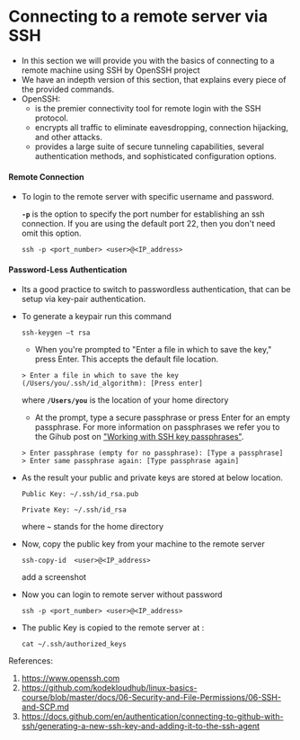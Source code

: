 # Connecting to a remote server via SSH 

   - In this section we will provide you with the basics of connecting to a remote machine using SSH by OpenSSH project
   - We have an indepth version of this section, that explains every piece of the provided commands.
   - OpenSSH:
      - is the premier connectivity tool for remote login with the SSH protocol. 
      - encrypts all traffic to eliminate eavesdropping, connection hijacking, and other attacks. 
      - provides a large suite of secure tunneling capabilities, several authentication methods, and sophisticated configuration options.
   
   #### Remote Connection
   - To login to the remote server with specific username and password.
     
     **`-p`** is the option to specify the port number for establishing an ssh connection. If you are using the default port 22, then you don't need omit this option.
     ```
     ssh -p <port_number> <user>@<IP_address>
     ```     
   
   #### Password-Less Authentication

   - Its a good practice to switch to passwordless authentication, that can be setup via key-pair authentication.
     
   - To generate a keypair run this command

     ```
     ssh-keygen –t rsa
     ```
     
      - When you're prompted to "Enter a file in which to save the key," press Enter. This accepts the default file location.
      ```
      > Enter a file in which to save the key (/Users/you/.ssh/id_algorithm): [Press enter]
      ```
      where **`/Users/you`** is the location of your home directory
      
      - At the prompt, type a secure passphrase or press Enter for an empty passphrase. For more information on passphrases we refer you to the Gihub post on ["Working with SSH key passphrases"](https://docs.github.com/en/authentication/connecting-to-github-with-ssh/working-with-ssh-key-passphrases).
      ```
      > Enter passphrase (empty for no passphrase): [Type a passphrase]
      > Enter same passphrase again: [Type passphrase again]
      ```
   - As the result your public and private keys are stored at below location.

     ```
     Public Key: ~/.ssh/id_rsa.pub
     ```
   
     ```
     Private Key: ~/.ssh/id_rsa
     ```
     where **`~`** stands for the home directory
     
   - Now, copy the public key from your machine to the remote server

     ```
     ssh-copy-id  <user>@<IP_address>
     ```
     add a screenshot

   - Now you can login to remote server without password

     ```
     ssh -p <port_number> <user>@<IP_address>
     ```   
   - The public Key is copied to the remote server at :

     ```
     cat ~/.ssh/authorized_keys
     ```
References:
1. https://www.openssh.com
2. https://github.com/kodekloudhub/linux-basics-course/blob/master/docs/06-Security-and-File-Permissions/06-SSH-and-SCP.md
3. https://docs.github.com/en/authentication/connecting-to-github-with-ssh/generating-a-new-ssh-key-and-adding-it-to-the-ssh-agent

